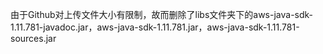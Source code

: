 由于Github对上传文件大小有限制，故而删除了libs文件夹下的aws-java-sdk-1.11.781-javadoc.jar，aws-java-sdk-1.11.781.jar，aws-java-sdk-1.11.781-sources.jar
